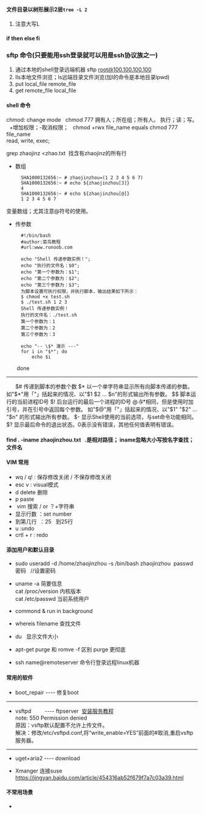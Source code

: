 #### 文件目录以树形展示2层`tree -L 2`
1. 注意大写L

#### if then else fi

### sftp 命令(只要能用ssh登录就可以用是ssh协议族之一)

1. 通过本地的shell登录远端机器 sftp root@100.100.100.100
2. lls本地文件浏览；ls远端目录文件浏览(加l的命令是本地目录lpwd)
3. put local_file remote_file
4. get remote_file local_file


#### shell 命令 

chmod: change mode   
chmod 777 拥有人；所在组；所有人。 执行；读；写。  
+增加权限；-取消权限；  
chmod +rwx file_name  equals chmod 777 file_name  
read, write, exec;


grep zhaojinz <zhao.txt  找含有zhaojinz的所有行  

* 数组  

        SHA1000132656:~ # zhaojinzhou=(1 2 3 4 5 6 7)
        SHA1000132656:~ # echo ${zhaojinzhou[3]}
        4
        SHA1000132656:~ # echo ${zhaojinzhou[@]}
        1 2 3 4 5 6 7  
        
变量数组；尤其注意@符号的使用。  
* 传参数  

        #!/bin/bash
        #author:菜鸟教程
        #url:www.runoob.com

        echo "Shell 传递参数实例！";
        echo "执行的文件名：$0";
        echo "第一个参数为：$1";
        echo "第二个参数为：$2";
        echo "第三个参数为：$3";
        为脚本设置可执行权限，并执行脚本，输出结果如下所示：
        $ chmod +x test.sh 
        $ ./test.sh 1 2 3
        Shell 传递参数实例！
        执行的文件名：./test.sh
        第一个参数为：1
        第二个参数为：2
        第三个参数为：3
               
        echo "-- \$* 演示 ---"
        for i in "$*"; do
            echo $i
        done

---
      
        $#	传递到脚本的参数个数
        $*	以一个单字符串显示所有向脚本传递的参数。
        如"$*"用「"」括起来的情况、以"$1 $2 … $n"的形式输出所有参数。
        $$	脚本运行的当前进程ID号
        $!	后台运行的最后一个进程的ID号
        $@	与$*相同，但是使用时加引号，并在引号中返回每个参数。
        如"$@"用「"」括起来的情况、以"$1" "$2" … "$n" 的形式输出所有参数。
        $-	显示Shell使用的当前选项，与set命令功能相同。
        $?	显示最后命令的退出状态。0表示没有错误，其他任何值表明有错误。


#### find . -iname zhaojinzhou.txt   .是相对路径； iname忽略大小写按名字查找； 文件名


#### VIM 常用
* wq / q! : 保存修改关闭 / 不保存修改关闭
* esc v : visual模式
* d delete 删除
* p paste
*  vim 搜索 / or ？+字符串
* 显示行数 ：set number
* 到第几行  ：25   到25行
* u :undo
* crtl + r :  redo 
#### 添加用户和默认目录
* sudo useradd -d /home/zhaojinzhou -s /bin/bash zhaojinzhou 
  passwd 密码    //设置密码  

* uname -a 简要信息  
  cat /proc/version 内核版本  
  cat /etc/passwd 当前系统用户

* commond & run in background

* whereis filename 查找文件

* du  
 显示文件大小  
   
* apt-get purge 和 romve -f 区别 purge 更彻底

* ssh name@remoteserver 命令行登录远程linux机器

#### 常用的软件
* boot_repair    ---- 修复boot  

----  

* vsftpd         ---- ftpserver  [安装服务教程](http://www.krizna.com/ubuntu/setup-ftp-server-on-ubuntu-14-04-vsftpd/)  
  note:
  550 Permission denied  
  原因：vsftp默认配置不允许上传文件。  
  解决：修改/etc/vsftpd.conf,将“write_enable=YES”前面的#取消,重启vsftp服务器。  

----

* uget+aria2     ---- download

* Xmanger 连接suse https://jingyan.baidu.com/article/454316ab52f679f7a7c03a39.html
#### 不常用场景

* 

